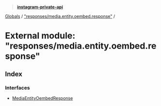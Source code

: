 > **[instagram-private-api](../README.md)**

[Globals](../README.md) / ["responses/media.entity.oembed.response"](_responses_media_entity_oembed_response_.md) /

# External module: "responses/media.entity.oembed.response"

## Index

### Interfaces

* [MediaEntityOembedResponse](../interfaces/_responses_media_entity_oembed_response_.mediaentityoembedresponse.md)